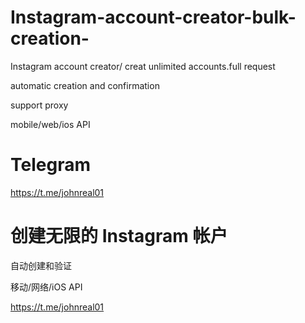 # Instagram-account-creator-bulk-creation-
Instagram account creator/ creat unlimited accounts.full request


automatic creation and confirmation 

support proxy

mobile/web/ios API

# Telegram
https://t.me/johnreal01


# 创建无限的 Instagram 帐户

自动创建和验证

移动/网络/iOS API

https://t.me/johnreal01

